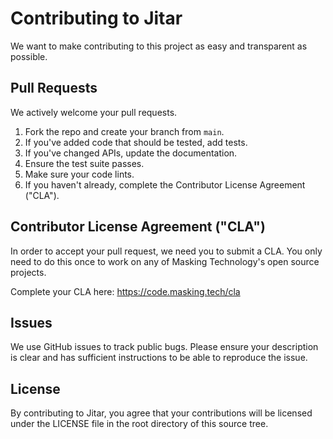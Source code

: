 # Contributing to Jitar

We want to make contributing to this project as easy and transparent as
possible.

## Pull Requests

We actively welcome your pull requests.

1. Fork the repo and create your branch from `main`.
2. If you've added code that should be tested, add tests.
3. If you've changed APIs, update the documentation.
4. Ensure the test suite passes.
5. Make sure your code lints.
6. If you haven't already, complete the Contributor License Agreement ("CLA").

## Contributor License Agreement ("CLA")

In order to accept your pull request, we need you to submit a CLA. You only need
to do this once to work on any of Masking Technology's open source projects.

Complete your CLA here: <https://code.masking.tech/cla>

## Issues

We use GitHub issues to track public bugs. Please ensure your description is
clear and has sufficient instructions to be able to reproduce the issue.

## License

By contributing to Jitar, you agree that your contributions will be licensed
under the LICENSE file in the root directory of this source tree.
